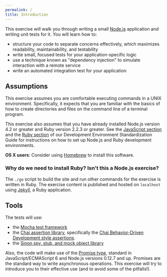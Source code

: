 ```yaml
---
permalink: /
title: Introduction
---
```

This exercise will walk you through writing a small
[Node.js](https://nodejs.org/) application and writing unit tests for it. You
will learn how to:

- structure your code to separate concerns effectively, which maximizes
  readability, maintainability, and testability
- write small, focused tests for your application-specific logic
- use a technique known as "dependency injection" to simulate interaction with
  a remote service
- write an automated integration test for your application

## Assumptions

This exercise assumes you are comfortable executing commands in a UNIX
environment. Specifically, it expects that you are familiar with the basics of
how to create directories and files on the command line of a terminal program.

This exercise also assumes that you have already installed Node.js version 4.2
or greater and Ruby version 2.2.3 or greater. See the
[JavaScript section](https://pages.18f.gov/dev-environment-standardization/languages/javascript/)
and the
[Ruby section](https://pages.18f.gov/dev-environment-standardization/languages/ruby/)
of our Development Environment Standardization Guide for instructions on how
to set up Node.js and Ruby development environments.

**OS X users**: Consider using [Homebrew](http://brew.sh/) to install this
software.

### Why do we need to install Ruby? Isn't this a Node.js exercise?

The `./go` script to build the site and run other commands for the exercise is
written in Ruby. The exercise content is published and hosted on `localhost`
using [Jekyll](https://jekyllrb.com/), a Ruby application.

## Tools

The tests will use:

- the [Mocha test framework](https://mochajs.org/)
- the [Chai assertion library](http://chaijs.com/), specifically the [Chai
  Behavior-Driven Development style assertions](http://chaijs.com/api/bdd/).
- the [Sinon spy, stub, and mock object library](http://sinonjs.org/)

Also, the code will make use of the [Promise
type](https://developer.mozilla.org/en-US/docs/Web/JavaScript/Reference/Global_Objects/Promise),
standard in JavaScript/ECMAScript 6 and Node.js versions 0.12.7 and up.
Promises are the standard way to write asynchronous operations. This exercise
will try to introduce you to their effective use (and to avoid some of the
pitfalls!).
